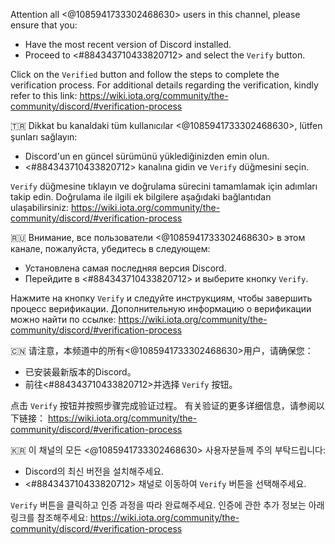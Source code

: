 Attention all <@1085941733302468630> users in this channel, please ensure that you:

- Have the most recent version of Discord installed.
- Proceed to ⁠<#884343710433820712> and select the `Verify` button.

Click on the `Verified` button and follow the steps to complete the verification process.
For additional details regarding the verification, kindly refer to this link:
<https://wiki.iota.org/community/the-community/discord/#verification-process>


🇹🇷
Dikkat bu kanaldaki tüm kullanıcılar <@1085941733302468630>, lütfen şunları sağlayın:

- Discord'un en güncel sürümünü yüklediğinizden emin olun.
- ⁠<#884343710433820712> kanalına gidin ve `Verify` düğmesini seçin.

`Verify` düğmesine tıklayın ve doğrulama sürecini tamamlamak için adımları takip edin.
Doğrulama ile ilgili ek bilgilere aşağıdaki bağlantıdan ulaşabilirsiniz:
<https://wiki.iota.org/community/the-community/discord/#verification-process>


🇷🇺
Внимание, все пользователи <@1085941733302468630> в этом канале, пожалуйста, убедитесь в следующем:

- Установлена самая последняя версия Discord.
- Перейдите в ⁠<#884343710433820712> и выберите кнопку `Verify`.

Нажмите на кнопку `Verify` и следуйте инструкциям, чтобы завершить процесс верификации.
Дополнительную информацию о верификации можно найти по ссылке:
<https://wiki.iota.org/community/the-community/discord/#verification-process>


🇨🇳
请注意，本频道中的所有<@1085941733302468630>用户，请确保您：

- 已安装最新版本的Discord。
- 前往⁠<#884343710433820712>并选择 `Verify` 按钮。

点击 `Verify` 按钮并按照步骤完成验证过程。
有关验证的更多详细信息，请参阅以下链接：
<https://wiki.iota.org/community/the-community/discord/#verification-process>


🇰🇷
이 채널의 모든 <@1085941733302468630> 사용자분들께 주의 부탁드립니다:

- Discord의 최신 버전을 설치해주세요.
- ⁠<#884343710433820712> 채널로 이동하여 `Verify` 버튼을 선택해주세요.

`Verify` 버튼을 클릭하고 인증 과정을 따라 완료해주세요.
인증에 관한 추가 정보는 아래 링크를 참조해주세요:
<https://wiki.iota.org/community/the-community/discord/#verification-process>
